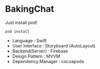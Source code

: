 # BakingChat

Just install pod!

    pod install
    
* Language : Swift
* User Interface : Storyboard (AutoLayout)
* Backend(Server) : Firebase
* Design Pattern : MVVM
* Dependency Manager : cocoapods
